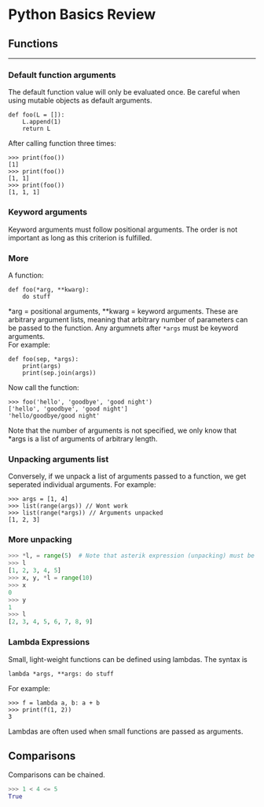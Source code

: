 # Python Basics Review

## Functions
***
### Default function arguments 
The default function value will only be evaluated once. Be careful when using mutable objects as default arguments.
```
def foo(L = []):
    L.append(1)
    return L
```
After calling function three times:
```
>>> print(foo())
[1]
>>> print(foo())
[1, 1]
>>> print(foo())
[1, 1, 1]
```
### Keyword arguments
Keyword arguments must follow positional arguments. The order is not important as long as this criterion is fulfilled.
### More
A function:
```
def foo(*arg, **kwarg):
    do stuff
```
*arg = positional arguments, **kwarg = keyword arguments. These are arbitrary argument lists, meaning that arbitrary number of parameters can be passed to the function. Any argumnets after `*args` must be keyword arguments.  
For example:
```
def foo(sep, *args):
    print(args)
    print(sep.join(args))
```
Now call the function:
```
>>> foo('hello', 'goodbye', 'good night')
['hello', 'goodbye', 'good night']
'hello/goodbye/good night'
``` 
Note that the number of arguments is not specified, we only know that *args is a list of arguments of arbitrary length.
### Unpacking arguments list
Conversely, if we unpack a list of arguments passed to a function, we get seperated individual arguments. For example:
```
>>> args = [1, 4]
>>> list(range(args)) // Wont work
>>> list(range(*args)) // Arguments unpacked
[1, 2, 3]
```
### More unpacking
```python
>>> *l, = range(5)  # Note that asterik expression (unpacking) must be in a tuple
>>> l
[1, 2, 3, 4, 5]
>>> x, y, *l = range(10)
>>> x
0
>>> y
1
>>> l
[2, 3, 4, 5, 6, 7, 8, 9]
```
### Lambda Expressions
Small, light-weight functions can be defined using lambdas. The syntax is
```
lambda *args, **args: do stuff
```
For example:
``` 
>>> f = lambda a, b: a + b
>>> print(f(1, 2))
3
```
Lambdas are often used when small functions are passed as arguments.
## Comparisons
Comparisons can be chained.
```python
>>> 1 < 4 <= 5
True
```

